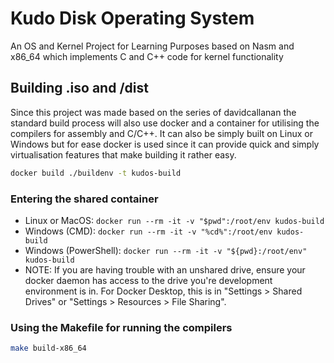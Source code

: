 # Kudo Disk Operating System

An OS and Kernel Project for Learning Purposes based on Nasm and x86_64 which implements C and C++ code for kernel functionality

## Building .iso and /dist

Since this project was made based on the series of davidcallanan the standard build process will also
use docker and a container for utilising the compilers for assembly and C/C++. It can also be simply built 
on Linux or Windows but for ease docker is used since it can provide quick and simply virtualisation 
features that make building it rather easy.

```bash
docker build ./buildenv -t kudos-build  
```

### Entering the shared container

 - Linux or MacOS: `docker run --rm -it -v "$pwd":/root/env kudos-build`
 - Windows (CMD): `docker run --rm -it -v "%cd%":/root/env kudos-build`
 - Windows (PowerShell): `docker run --rm -it -v "${pwd}:/root/env" kudos-build`
 - NOTE: If you are having trouble with an unshared drive, ensure your docker daemon has access to the drive you're development environment is in. 
   For Docker Desktop, this is in "Settings > Shared Drives" or "Settings > Resources > File Sharing".

### Using the Makefile for running the compilers

```bash
make build-x86_64
```
